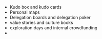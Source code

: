 - Kudo box and kudo cards
- Personal maps
- Delegation boards and delegation poker
- value stories and culture books
- exploration days and internal crowdfunding
-